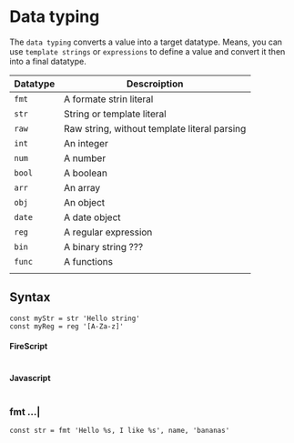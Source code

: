 Data typing
===========

The `data typing` converts a value into a target datatype.
Means, you can use `template strings` or `expressions` to define a value and convert it then into a final datatype.

| Datatype | Descroiption                                 |
| -------- | -------------------------------------------- |
| `fmt`    | A formate strin literal                      |
| `str`    | String or template literal                   |
| `raw`    | Raw string, without template literal parsing |
| `int`    | An integer                                   |
| `num`    | A number                                     |
| `bool`   | A boolean                                    |
| `arr`    | An array                                     |
| `obj`    | An object                                    |
| `date`   | A date object                                |
| `reg`    | A regular expression                         |
| `bin`    | A binary string ???                          |
| `func`   | A functions                                  |
|          |                                              |


Syntax
------

```
const myStr = str 'Hello string'
const myReg = reg '[A-Za-z]'
```

#### FireScript

```fire

```

#### Javascript

```js

```

### fmt <str> ...<args>|<arr>

```fire
const str = fmt 'Hello %s, I like %s', name, 'bananas'
```
